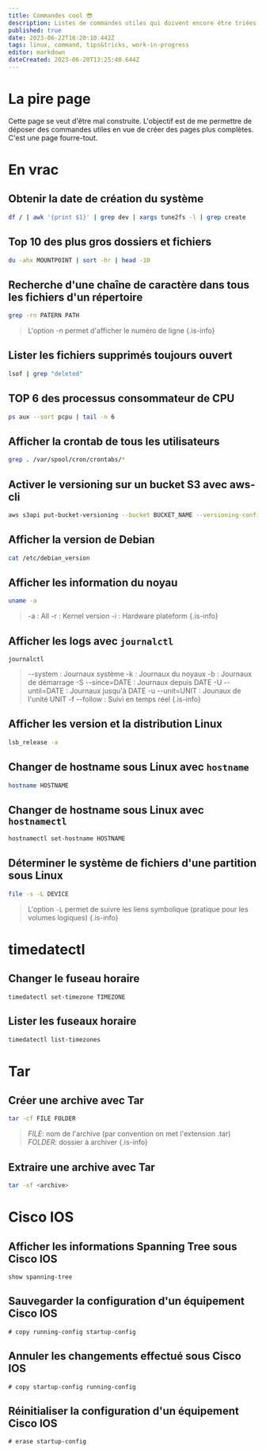 ```yaml
---
title: Commandes cool 😎
description: Listes de commandes utiles qui doivent encore être triées
published: true
date: 2023-06-22T16:20:10.442Z
tags: linux, command, tips&tricks, work-in-progress
editor: markdown
dateCreated: 2023-06-20T13:25:40.644Z
---
```


# La pire page
Cette page se veut d'être mal construite. L'objectif est de me permettre de déposer des commandes utiles en vue de créer des pages plus complètes. C'est une page fourre-tout.

# En vrac
## Obtenir la date de création du système
```bash
df / | awk '{print $1}' | grep dev | xargs tune2fs -l | grep create
```

## Top 10 des plus gros dossiers et fichiers
```bash
du -ahx MOUNTPOINT | sort -hr | head -10
```

## Recherche d'une chaîne de caractère dans tous les fichiers d'un répertoire
```bash
grep -rn PATERN PATH
```
> L'option -n permet d'afficher le numéro de ligne
{.is-info}

## Lister les fichiers supprimés toujours ouvert
```bash
lsof | grep "deleted"
```

## TOP 6 des processus consommateur de CPU
```bash
ps aux --sort pcpu | tail -n 6
```

## Afficher la crontab de tous les utilisateurs
```bash
grep . /var/spool/cron/crontabs/*
```

## Activer le versioning sur un bucket S3 avec aws-cli
```bash
aws s3api put-bucket-versioning --bucket BUCKET_NAME --versioning-configuration Status=Enabled
```

## Afficher la version de Debian
```bash
cat /etc/debian_version
```

## Afficher les information du noyau
```bash
uname -a
```
> -a : All
> -r : Kernel version
> -i : Hardware plateform
{.is-info}

## Afficher les logs avec `journalctl`
```
journalctl
```
> --system : Journaux système
> -k : Journaux du noyaux
> -b : Journaux de démarrage
> -S --since=DATE : Journaux depuis DATE
> -U --until=DATE : Journaux jusqu'à DATE
> -u --unit=UNIT : Jounaux de l'unité UNIT
> -f --follow : Suivi en temps réel
{.is-info}

## Afficher les version et la distribution Linux
```bash
lsb_release -a
```

## Changer de hostname sous Linux avec `hostname`
```bash
hostname HOSTNAME
```

## Changer de hostname sous Linux avec `hostnamectl`
```bash
hostnamectl set-hostname HOSTNAME
```

## Déterminer le système de fichiers d'une partition sous Linux
```bash
file -s -L DEVICE
```
> L'option `-L` permet de suivre les liens symbolique (pratique pour les volumes logiques)
{.is-info}

# timedatectl
## Changer le fuseau horaire
```
timedatectl set-timezone TIMEZONE
```

## Lister les fuseaux horaire
```bash
timedatectl list-timezones
```

# Tar
## Créer une archive avec Tar
```bash
tar -cf FILE FOLDER
```
> *FILE*: nom de l'archive (par convention on met l'extension .tar) 
> *FOLDER*: dossier à archiver
{.is-info}

## Extraire une archive avec Tar
```bash
tar -xf <archive>
```

# Cisco IOS
## Afficher les informations Spanning Tree sous Cisco IOS
```
show spanning-tree
```

## Sauvegarder la configuration d'un équipement Cisco IOS
```
# copy running-config startup-config
```

## Annuler les changements effectué sous Cisco IOS
```
# copy startup-config running-config
```

## Réinitialiser la configuration d'un équipement Cisco IOS
```
# erase startup-config
```